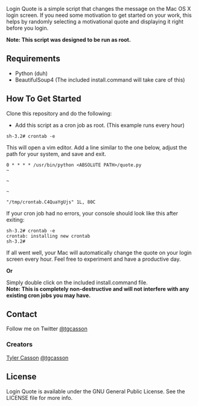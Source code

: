 Login Quote is a simple script that changes the message on the Mac OS X login screen. If you need some motivation to get started on your work, this helps by randomly selecting a motivational quote and displaying it right before you login.

**Note: This script was designed to be run as root.**

## Requirements

- Python (duh)
- BeautifulSoup4 (The included install.command will take care of this)

## How To Get Started

Clone this repository and do the following:

- Add this script as a cron job as root. (This example runs every hour)
```console
sh-3.2# crontab -e
```
This will open a vim editor. Add a line similar to the one below, adjust the path for your system, and save and exit.
```console
0 * * * * /usr/bin/python <ABSOLUTE PATH>/quote.py
~  

~  

~  

"/tmp/crontab.C4QuaYgUjs" 1L, 80C
```
If your cron job had no errors, your console should look like this after exiting:
```console
sh-3.2# crontab -e
crontab: installing new crontab
sh-3.2#
```  

If all went well, your Mac will automatically change the quote on your login screen every hour. Feel free to experiment and have a productive day.

**Or**

Simply double click on the included install.command file.  
**Note: This is completely non-destructive and will not interfere with any existing cron jobs you may have.**

## Contact

Follow me on Twitter [@tgcasson](https://twitter.com/tgcasson)

### Creators

[Tyler Casson](http://tylercasson.com)
[@tgcasson](https://twitter.com/tgcasson)

## License

Login Quote is available under the GNU General Public License. See the LICENSE file for more info.
